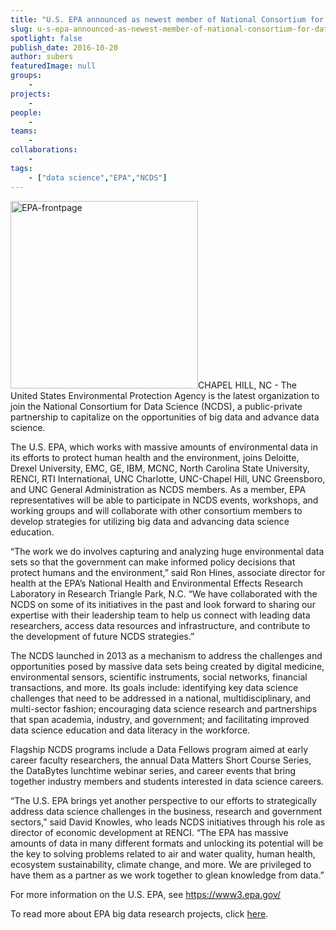 ```yaml
---
title: "U.S. EPA announced as newest member of National Consortium for Data Science"
slug: u-s-epa-announced-as-newest-member-of-national-consortium-for-data-science
spotlight: false
publish_date: 2016-10-20
author: subers
featuredImage: null
groups:
    - 
projects:
    - 
people:
    - 
teams: 
    - 
collaborations:
    - 
tags:
    - ["data science","EPA","NCDS"]
---
```

<a href="http://renci.org/wp-content/uploads/2016/10/EPA-frontpage.png"><img class="alignright size-medium wp-image-15716" src="http://renci.org/wp-content/uploads/2016/10/EPA-frontpage-300x300.png" alt="EPA-frontpage" width="300" height="300" /></a>CHAPEL HILL, NC - The United States Environmental Protection Agency is the latest organization to join the National Consortium for Data Science (NCDS), a public-private partnership to capitalize on the opportunities of big data and advance data science.

The U.S. EPA, which works with massive amounts of environmental data in its efforts to protect human health and the environment, joins Deloitte, Drexel University, EMC, GE, IBM, MCNC, North Carolina State University, RENCI, RTI International, UNC Charlotte, UNC-Chapel Hill, UNC Greensboro, and UNC General Administration as NCDS members. As a member, EPA representatives will be able to participate in NCDS events, workshops, and working groups and will collaborate with other consortium members to develop strategies for utilizing big data and advancing data science education.  <!--more-->

“The work we do involves capturing and analyzing huge environmental data sets so that the government can make informed policy decisions that protect humans and the environment,” said Ron Hines, associate director for health at the EPA’s National Health and Environmental Effects Research Laboratory in Research Triangle Park, N.C. “We have collaborated with the NCDS on some of its initiatives in the past and look forward to sharing our expertise with their leadership team to help us connect with leading data researchers, access data resources and infrastructure, and contribute to the development of future NCDS strategies.”

The NCDS launched in 2013 as a mechanism to address the challenges and opportunities posed by massive data sets being created by digital medicine, environmental sensors, scientific instruments, social networks, financial transactions, and more. Its goals include: identifying key data science challenges that need to be addressed in a national, multidisciplinary, and multi-sector fashion; encouraging data science research and partnerships that span academia, industry, and government; and facilitating improved data science education and data literacy in the workforce.

Flagship NCDS programs include a Data Fellows program aimed at early career faculty researchers, the annual Data Matters Short Course Series, the DataBytes lunchtime webinar series, and career events that bring together industry members and students interested in data science careers.

“The U.S. EPA brings yet another perspective to our efforts to strategically address data science challenges in the business, research and government sectors,” said David Knowles, who leads NCDS initiatives through his role as director of economic development at RENCI. “The EPA has massive amounts of data in many different formats and unlocking its potential will be the key to solving problems related to air and water quality, human health, ecosystem sustainability, climate change, and more. We are privileged to have them as a partner as we work together to glean knowledge from data.”

For more information on the U.S. EPA, see <a href="https://www3.epa.gov/">https://www3.epa.gov/</a>

To read more about EPA big data research projects, click <a href="https://blog.epa.gov/blog/2016/10/filling-the-gaps-in-environmental-science-with-big-data/">here</a>.
